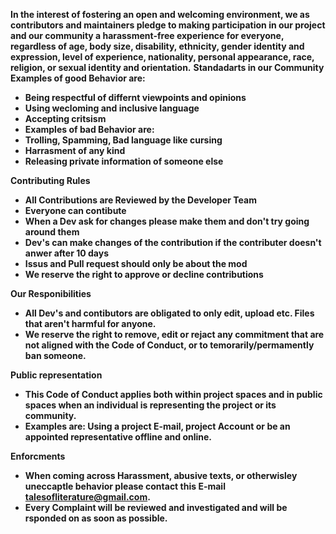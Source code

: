 **In the interest of fostering an open and welcoming environment, we as contributors and maintainers pledge to making participation in our project and our community a harassment-free experience for everyone, regardless of age, body size, disability, ethnicity, gender identity and expression, level of experience, nationality, personal appearance, race, religion, or sexual identity and orientation.** <b />
<b />
<b />
**Standadarts in our Community** <b />
Examples of good Behavior are: <b />
 - Being respectful of differnt viewpoints and opinions <b />
 - Using wecloming and inclusive language <b />
 - Accepting critsism <b />
 - Examples of bad Behavior are: <b />
 - Trolling, Spamming, Bad language like cursing <b />
 - Harrasment of any kind <b />
 - Releasing private information of someone else <b />
  
**Contributing Rules** <b />
- All Contributions are Reviewed by the Developer Team
- Everyone can contibute
- When a Dev ask for changes please make them and don't try going around them
- Dev's can make changes of the contribution if the contributer doesn't anwer after 10 days
- Issus and Pull request should **only** be about the mod
- We reserve the right to approve or decline contributions
 
**Our Responibilities**
- All Dev's and contibutors are obligated to only edit, upload etc. Files that aren't harmful for anyone.
- We reserve the right to remove, edit or rejact any commitment that are not aligned with the Code of Conduct, or to temorarily/permamently ban someone.

**Public representation**
- This Code of Conduct applies both within project spaces and in public spaces when an individual is representing the project or its community.
- Examples are: Using a project E-mail, project Account or be an appointed representative offline and online.

**Enforcments**
- When coming across Harassment, abusive texts, or otherwisley uneccaptle behavior please contact this E-mail talesofliterature@gmail.com.
- Every Complaint will be reviewed and investigated and will be rsponded on as soon as possible.
